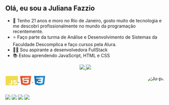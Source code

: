 ## Olá, eu sou a Juliana Fazzio
- 👋 Tenho 21 anos e moro no Rio de Janeiro, gosto muito de tecnologia e me descobri profissionalmente no mundo da programação recentemente.
- ⭐ Faço parte da turma de Análise e Desenvolvimento de Sistemas da Faculdade Descomplica e faço cursos pela Alura.
- 👩‍💻 Sou aspirante a desenvolvedora FullStack
- 📚 Estou aprendendo JavaScript, HTML e CSS

<div align="center">
  <a href="https://github.com/JulianaFazzio">
  <img height="180em" src="https://github-readme-stats.vercel.app/api?username=JulianaFazzio&show_icons=true&theme=dracula&include_all_commits=true&count_private=true"/>
  <img height="180em" src="https://github-readme-stats.vercel.app/api/top-langs/?username=JulianaFazzio&layout=compact&langs_count=7&theme=dracula"/>
</div>

<div style="display: inline_block"><br>
  <img align="center" alt="Ju-Js" height="30" width="40" src="https://raw.githubusercontent.com/devicons/devicon/master/icons/javascript/javascript-plain.svg">
  <img align="center" alt="Ju-HTML" height="30" width="40" src="https://raw.githubusercontent.com/devicons/devicon/master/icons/html5/html5-original.svg">
  <img align="center" alt="Ju-CSS" height="30" width="40" src="https://raw.githubusercontent.com/devicons/devicon/master/icons/css3/css3-original.svg">
  <img align="right" alt="Ju-pic" height="150" style="border-radius:50px;" src="https://cdn.discordapp.com/attachments/758077937890230405/1019336851179438171/download20220902170030.png">
</div>
 
 ##
 
 <div> 
  <a href="https://www.instagram.com/julianafazzio/" target="_blank"><img src="https://img.shields.io/badge/-Instagram-%23E4405F?style=for-the-badge&logo=instagram&logoColor=white" target="_blank"></a>
 <a href="https://discord.gg/Bhewkn25" target="_blank"><img src="https://img.shields.io/badge/Discord-7289DA?style=for-the-badge&logo=discord&logoColor=white" target="_blank"></a> 
  <a href = "mailto:juliana.fazzio17@gmail.com"><img src="https://img.shields.io/badge/-Gmail-%23333?style=for-the-badge&logo=gmail&logoColor=white" target="_blank"></a>
  <a href="https://www.linkedin.com/in/juliana-fazzio-06673918b/" target="_blank"><img src="https://img.shields.io/badge/-LinkedIn-%230077B5?style=for-the-badge&logo=linkedin&logoColor=white" target="_blank"></a> 
 </div> 
  
